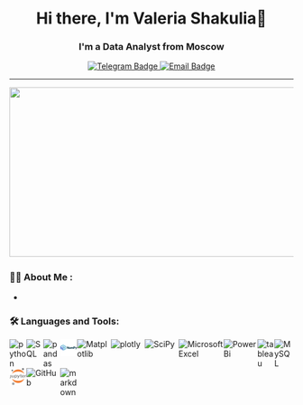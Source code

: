 <div id="header" align="center">
  <h1>Hi there, I'm Valeria Shakulia👋</h1>
  <h3>I'm a Data Analyst from Moscow</h3>

<div id="badges">
  <a href="https://t.me/Shkl_vlr">
    <img src="https://img.shields.io/badge/Telegram-blue?style=for-the-badge&logo=telegram&logoColor=white" alt="Telegram Badge"/>
  </a>
  <a href="mailto:varankinalera@yandex.ru">
    <img src="https://img.shields.io/badge/Email-red?logo=yandex&logoColor=white&style=for-the-badge" alt="Email Badge"/>
  </a>
</div>
</div>

---

<div align="center">
  <img src="https://media.giphy.com/media/LMcB8XospGZO8UQq87/giphy.gif" width="600" height="300"/>
</div>


### :woman_technologist: About Me : 
-

### :hammer_and_wrench: Languages and Tools:
<img align="left" alt="python" width="30px" src="https://cdn.jsdelivr.net/gh/devicons/devicon/icons/python/python-original-wordmark.svg" />
<img align="left" alt="SQL" width="30px" src="https://cdn.jsdelivr.net/gh/devicons/devicon/icons/postgresql/postgresql-original-wordmark.svg" />
<img align="left" alt="pandas" width="30px" src="https://cdn.jsdelivr.net/gh/devicons/devicon/icons/pandas/pandas-original-wordmark.svg" />
<img align="left" alt="numpy" width="30px" src="https://github.com/devicons/devicon/blob/master/icons/numpy/numpy-original-wordmark.svg" />
<img align="left" alt="Matplotlib" width="60px" src="https://img.shields.io/badge/Matplotlib-%23ffffff.svg?style=for-the-badge&logo=Matplotlib&logoColor=black" />
<img align="left" alt="plotly" width="60px" src="https://img.shields.io/badge/Plotly-%233F4F75.svg?style=for-the-badge&logo=plotly&logoColor=white" />
<img align="left" alt="SciPy" width="60px" src="https://img.shields.io/badge/SciPy-%230C55A5.svg?style=for-the-badge&logo=scipy&logoColor=%white" />
<img align="left" alt="Microsoft Excel" width="80px" src="https://img.shields.io/badge/Microsoft_Excel-217346?style=for-the-badge&logo=microsoft-excel&logoColor=white" />
<img align="left" alt="Power Bi" width="60px" src="https://img.shields.io/badge/power_bi-F2C811?style=for-the-badge&logo=powerbi&logoColor=black" />
<img align="left" alt="tableau" width="30px" src="https://github.com/Valeria-Shakulia/Valeria-Shakulia/assets/139471166/8ab47212-8881-428a-bbb0-4ed6b4bb1c60" />
<img align="left" alt="MySQL" width="30px" src="https://cdn.jsdelivr.net/gh/devicons/devicon/icons/mysql/mysql-original-wordmark.svg" />       
<img align="left" alt="jupyter" width="30px" src="https://github.com/devicons/devicon/blob/master/icons/jupyter/jupyter-original-wordmark.svg" />
<img align="left" alt="GitHub" width="60px" src="https://img.shields.io/badge/github-%23121011.svg?style=for-the-badge&logo=github&logoColor=white" />
<img align="left" alt="markdown" width="30px" src="https://cdn.jsdelivr.net/gh/devicons/devicon/icons/markdown/markdown-original.svg" />


